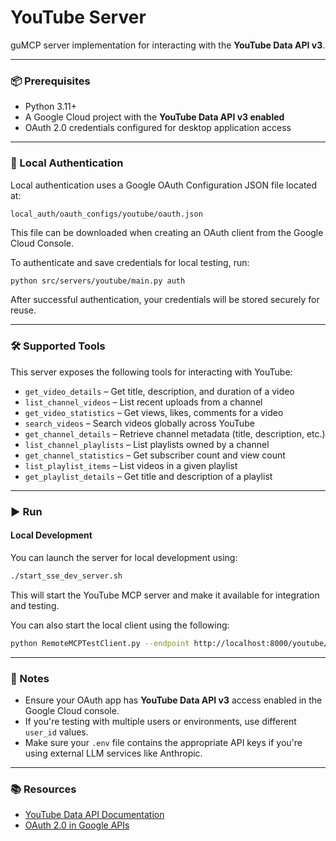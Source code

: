 # YouTube Server

guMCP server implementation for interacting with the **YouTube Data API v3**.

---

### 📦 Prerequisites

- Python 3.11+
- A Google Cloud project with the **YouTube Data API v3 enabled**
- OAuth 2.0 credentials configured for desktop application access

---

### 🔐 Local Authentication

Local authentication uses a Google OAuth Configuration JSON file located at:

```
local_auth/oauth_configs/youtube/oauth.json
```

This file can be downloaded when creating an OAuth client from the Google Cloud Console.

To authenticate and save credentials for local testing, run:

```bash
python src/servers/youtube/main.py auth
```

After successful authentication, your credentials will be stored securely for reuse.

---

### 🛠️ Supported Tools

This server exposes the following tools for interacting with YouTube:

- `get_video_details` – Get title, description, and duration of a video
- `list_channel_videos` – List recent uploads from a channel
- `get_video_statistics` – Get views, likes, comments for a video
- `search_videos` – Search videos globally across YouTube
- `get_channel_details` – Retrieve channel metadata (title, description, etc.)
- `list_channel_playlists` – List playlists owned by a channel
- `get_channel_statistics` – Get subscriber count and view count
- `list_playlist_items` – List videos in a given playlist
- `get_playlist_details` – Get title and description of a playlist

---

### ▶️ Run

#### Local Development

You can launch the server for local development using:

```bash
./start_sse_dev_server.sh
```

This will start the YouTube MCP server and make it available for integration and testing.

You can also start the local client using the following:

```bash
python RemoteMCPTestClient.py --endpoint http://localhost:8000/youtube/local
```

---

### 📎 Notes

- Ensure your OAuth app has **YouTube Data API v3** access enabled in the Google Cloud console.
- If you're testing with multiple users or environments, use different `user_id` values.
- Make sure your `.env` file contains the appropriate API keys if you're using external LLM services like Anthropic.

---

### 📚 Resources

- [YouTube Data API Documentation](https://developers.google.com/youtube/v3)
- [OAuth 2.0 in Google APIs](https://developers.google.com/identity/protocols/oauth2)
